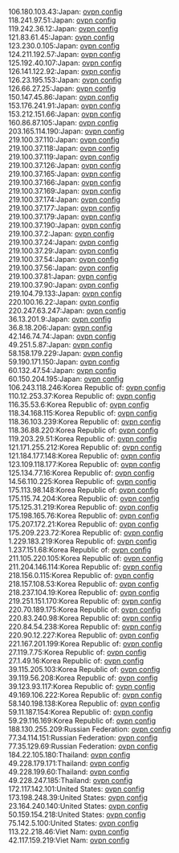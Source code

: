 106.180.103.43:Japan: [ovpn config](vpn/106_180_103_43.ovpn)  
118.241.97.51:Japan: [ovpn config](vpn/118_241_97_51.ovpn)  
119.242.36.12:Japan: [ovpn config](vpn/119_242_36_12.ovpn)  
121.83.61.45:Japan: [ovpn config](vpn/121_83_61_45.ovpn)  
123.230.0.105:Japan: [ovpn config](vpn/123_230_0_105.ovpn)  
124.211.192.57:Japan: [ovpn config](vpn/124_211_192_57.ovpn)  
125.192.40.107:Japan: [ovpn config](vpn/125_192_40_107.ovpn)  
126.141.122.92:Japan: [ovpn config](vpn/126_141_122_92.ovpn)  
126.23.195.153:Japan: [ovpn config](vpn/126_23_195_153.ovpn)  
126.66.27.25:Japan: [ovpn config](vpn/126_66_27_25.ovpn)  
150.147.45.86:Japan: [ovpn config](vpn/150_147_45_86.ovpn)  
153.176.241.91:Japan: [ovpn config](vpn/153_176_241_91.ovpn)  
153.212.151.66:Japan: [ovpn config](vpn/153_212_151_66.ovpn)  
160.86.87.105:Japan: [ovpn config](vpn/160_86_87_105.ovpn)  
203.165.114.190:Japan: [ovpn config](vpn/203_165_114_190.ovpn)  
219.100.37.110:Japan: [ovpn config](vpn/219_100_37_110.ovpn)  
219.100.37.118:Japan: [ovpn config](vpn/219_100_37_118.ovpn)  
219.100.37.119:Japan: [ovpn config](vpn/219_100_37_119.ovpn)  
219.100.37.126:Japan: [ovpn config](vpn/219_100_37_126.ovpn)  
219.100.37.165:Japan: [ovpn config](vpn/219_100_37_165.ovpn)  
219.100.37.166:Japan: [ovpn config](vpn/219_100_37_166.ovpn)  
219.100.37.169:Japan: [ovpn config](vpn/219_100_37_169.ovpn)  
219.100.37.174:Japan: [ovpn config](vpn/219_100_37_174.ovpn)  
219.100.37.177:Japan: [ovpn config](vpn/219_100_37_177.ovpn)  
219.100.37.179:Japan: [ovpn config](vpn/219_100_37_179.ovpn)  
219.100.37.190:Japan: [ovpn config](vpn/219_100_37_190.ovpn)  
219.100.37.2:Japan: [ovpn config](vpn/219_100_37_2.ovpn)  
219.100.37.24:Japan: [ovpn config](vpn/219_100_37_24.ovpn)  
219.100.37.29:Japan: [ovpn config](vpn/219_100_37_29.ovpn)  
219.100.37.54:Japan: [ovpn config](vpn/219_100_37_54.ovpn)  
219.100.37.56:Japan: [ovpn config](vpn/219_100_37_56.ovpn)  
219.100.37.81:Japan: [ovpn config](vpn/219_100_37_81.ovpn)  
219.100.37.90:Japan: [ovpn config](vpn/219_100_37_90.ovpn)  
219.104.79.133:Japan: [ovpn config](vpn/219_104_79_133.ovpn)  
220.100.16.22:Japan: [ovpn config](vpn/220_100_16_22.ovpn)  
220.247.63.247:Japan: [ovpn config](vpn/220_247_63_247.ovpn)  
36.13.201.9:Japan: [ovpn config](vpn/36_13_201_9.ovpn)  
36.8.18.206:Japan: [ovpn config](vpn/36_8_18_206.ovpn)  
42.146.74.74:Japan: [ovpn config](vpn/42_146_74_74.ovpn)  
49.251.5.87:Japan: [ovpn config](vpn/49_251_5_87.ovpn)  
58.158.179.229:Japan: [ovpn config](vpn/58_158_179_229.ovpn)  
59.190.171.150:Japan: [ovpn config](vpn/59_190_171_150.ovpn)  
60.132.47.54:Japan: [ovpn config](vpn/60_132_47_54.ovpn)  
60.150.204.195:Japan: [ovpn config](vpn/60_150_204_195.ovpn)  
106.243.118.246:Korea Republic of: [ovpn config](vpn/106_243_118_246.ovpn)  
110.12.253.37:Korea Republic of: [ovpn config](vpn/110_12_253_37.ovpn)  
116.35.53.6:Korea Republic of: [ovpn config](vpn/116_35_53_6.ovpn)  
118.34.168.115:Korea Republic of: [ovpn config](vpn/118_34_168_115.ovpn)  
118.36.103.239:Korea Republic of: [ovpn config](vpn/118_36_103_239.ovpn)  
118.36.88.220:Korea Republic of: [ovpn config](vpn/118_36_88_220.ovpn)  
119.203.29.51:Korea Republic of: [ovpn config](vpn/119_203_29_51.ovpn)  
121.171.255.212:Korea Republic of: [ovpn config](vpn/121_171_255_212.ovpn)  
121.184.177.148:Korea Republic of: [ovpn config](vpn/121_184_177_148.ovpn)  
123.109.118.177:Korea Republic of: [ovpn config](vpn/123_109_118_177.ovpn)  
125.134.77.16:Korea Republic of: [ovpn config](vpn/125_134_77_16.ovpn)  
14.56.110.225:Korea Republic of: [ovpn config](vpn/14_56_110_225.ovpn)  
175.113.98.148:Korea Republic of: [ovpn config](vpn/175_113_98_148.ovpn)  
175.115.74.204:Korea Republic of: [ovpn config](vpn/175_115_74_204.ovpn)  
175.125.31.219:Korea Republic of: [ovpn config](vpn/175_125_31_219.ovpn)  
175.198.165.76:Korea Republic of: [ovpn config](vpn/175_198_165_76.ovpn)  
175.207.172.21:Korea Republic of: [ovpn config](vpn/175_207_172_21.ovpn)  
175.209.223.72:Korea Republic of: [ovpn config](vpn/175_209_223_72.ovpn)  
1.229.183.219:Korea Republic of: [ovpn config](vpn/1_229_183_219.ovpn)  
1.237.151.68:Korea Republic of: [ovpn config](vpn/1_237_151_68.ovpn)  
211.105.220.105:Korea Republic of: [ovpn config](vpn/211_105_220_105.ovpn)  
211.204.146.114:Korea Republic of: [ovpn config](vpn/211_204_146_114.ovpn)  
218.156.0.115:Korea Republic of: [ovpn config](vpn/218_156_0_115.ovpn)  
218.157.108.53:Korea Republic of: [ovpn config](vpn/218_157_108_53.ovpn)  
218.237.104.19:Korea Republic of: [ovpn config](vpn/218_237_104_19.ovpn)  
219.251.151.170:Korea Republic of: [ovpn config](vpn/219_251_151_170.ovpn)  
220.70.189.175:Korea Republic of: [ovpn config](vpn/220_70_189_175.ovpn)  
220.83.240.98:Korea Republic of: [ovpn config](vpn/220_83_240_98.ovpn)  
220.84.54.238:Korea Republic of: [ovpn config](vpn/220_84_54_238.ovpn)  
220.90.12.227:Korea Republic of: [ovpn config](vpn/220_90_12_227.ovpn)  
221.167.201.199:Korea Republic of: [ovpn config](vpn/221_167_201_199.ovpn)  
27.119.7.75:Korea Republic of: [ovpn config](vpn/27_119_7_75.ovpn)  
27.1.49.16:Korea Republic of: [ovpn config](vpn/27_1_49_16.ovpn)  
39.115.205.103:Korea Republic of: [ovpn config](vpn/39_115_205_103.ovpn)  
39.119.56.208:Korea Republic of: [ovpn config](vpn/39_119_56_208.ovpn)  
39.123.93.117:Korea Republic of: [ovpn config](vpn/39_123_93_117.ovpn)  
49.169.106.222:Korea Republic of: [ovpn config](vpn/49_169_106_222.ovpn)  
58.140.198.138:Korea Republic of: [ovpn config](vpn/58_140_198_138.ovpn)  
59.11.187.154:Korea Republic of: [ovpn config](vpn/59_11_187_154.ovpn)  
59.29.116.169:Korea Republic of: [ovpn config](vpn/59_29_116_169.ovpn)  
188.130.255.209:Russian Federation: [ovpn config](vpn/188_130_255_209.ovpn)  
77.34.114.151:Russian Federation: [ovpn config](vpn/77_34_114_151.ovpn)  
77.35.129.69:Russian Federation: [ovpn config](vpn/77_35_129_69.ovpn)  
184.22.105.180:Thailand: [ovpn config](vpn/184_22_105_180.ovpn)  
49.228.179.171:Thailand: [ovpn config](vpn/49_228_179_171.ovpn)  
49.228.199.60:Thailand: [ovpn config](vpn/49_228_199_60.ovpn)  
49.228.247.185:Thailand: [ovpn config](vpn/49_228_247_185.ovpn)  
172.117.142.101:United States: [ovpn config](vpn/172_117_142_101.ovpn)  
173.198.248.39:United States: [ovpn config](vpn/173_198_248_39.ovpn)  
23.164.240.140:United States: [ovpn config](vpn/23_164_240_140.ovpn)  
50.159.154.218:United States: [ovpn config](vpn/50_159_154_218.ovpn)  
75.142.5.100:United States: [ovpn config](vpn/75_142_5_100.ovpn)  
113.22.218.46:Viet Nam: [ovpn config](vpn/113_22_218_46.ovpn)  
42.117.159.219:Viet Nam: [ovpn config](vpn/42_117_159_219.ovpn)  
